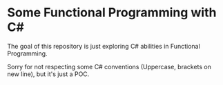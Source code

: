 # Some Functional Programming with C#

The goal of this repository is just exploring C# abilities in Functional Programming.

Sorry for not respecting some C# conventions (Uppercase, brackets on new line), but it's just a POC.
